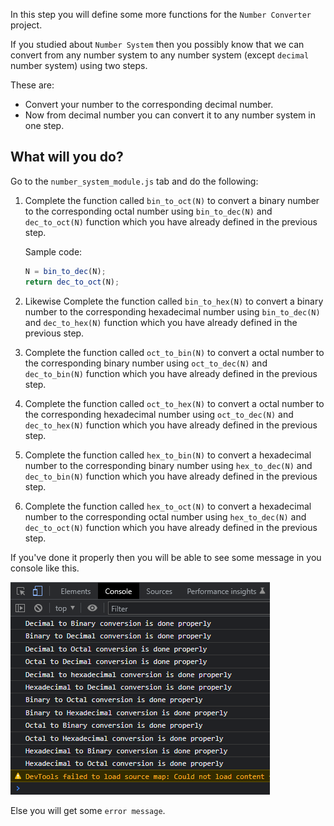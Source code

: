 In this step you will define some more functions for the `Number Converter` project.

If you studied about `Number System` then you possibly know that we can convert from any number system to any number system (except `decimal` number system) using two steps.

These are:

- Convert your number to the corresponding decimal number.
- Now from decimal number you can convert it to any number system in one step.

## What will you do?

Go to the `number_system_module.js` tab and do the following:

1. Complete the function called `bin_to_oct(N)` to convert a binary number to the corresponding octal number using `bin_to_dec(N)` and `dec_to_oct(N)` function which you have already defined in the previous step.

    Sample code:
    ```js
    N = bin_to_dec(N);
    return dec_to_oct(N);
    ```
2. Likewise Complete the function called `bin_to_hex(N)` to convert a binary number to the corresponding hexadecimal number using `bin_to_dec(N)` and `dec_to_hex(N)` function which you have already defined in the previous step.

3. Complete the function called `oct_to_bin(N)` to convert a octal number to the corresponding binary number using `oct_to_dec(N)` and `dec_to_bin(N)` function which you have already defined in the previous step.

4. Complete the function called `oct_to_hex(N)` to convert a octal number to the corresponding hexadecimal number using `oct_to_dec(N)` and `dec_to_hex(N)` function which you have already defined in the previous step.

5. Complete the function called `hex_to_bin(N)` to convert a hexadecimal number to the corresponding binary number using `hex_to_dec(N)` and `dec_to_bin(N)` function which you have already defined in the previous step.

6. Complete the function called `hex_to_oct(N)` to convert a hexadecimal number to the corresponding octal number using `hex_to_dec(N)` and `dec_to_oct(N)` function which you have already defined in the previous step.

If you've done it properly then you will be able to see some message in you console like this.

![App Screenshot](https://raw.githubusercontent.com/ritwickrajmakhal/ScreenShots-for-number-system-using-js/master/sc5.png)

Else you will get some `error message`.